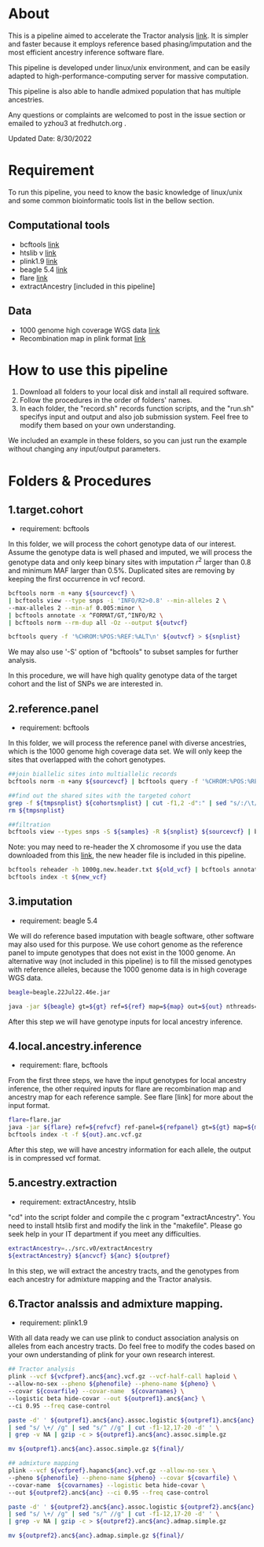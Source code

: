 # About

This is a pipeline aimed to accelerate the Tractor analysis [link](https://github.com/Atkinson-Lab/Tractor/wiki). It is simpler and faster because it employs reference based phasing/imputation and the most efficient ancestry inference software flare.

This pipeline is developed under linux/unix environment, and can be easily adapted to high-performance-computing server for massive computation.

This pipeline is also able to handle admixed population that has multiple ancestries.

Any questions or complaints are welcomed to post in the issue section or emailed to yzhou3 at fredhutch.org .

Updated Date: 8/30/2022

# Requirement

To run this pipeline, you need to know the basic knowledge of linux/unix and some common bioinformatic tools list in the bellow section.

## Computational tools

* bcftools [link](https://samtools.github.io/bcftools/)
* htslib v [link](https://github.com/samtools/htslib)
* plink1.9 [link](https://zzz.bwh.harvard.edu/plink/)
* beagle 5.4 [link](https://faculty.washington.edu/browning/beagle/beagle.html)
* flare [link](https://github.com/browning-lab/flare)
* extractAncestry [included in this pipeline]

## Data

* 1000 genome high coverage WGS data [link](http://ftp.1000genomes.ebi.ac.uk/vol1/ftp/data_collections/1000G_2504_high_coverage/working/20201028_3202_phased/)
* Recombination map in plink format [link](https://bochet.gcc.biostat.washington.edu/beagle/genetic_maps/)

# How to use this pipeline

1. Download all folders to your local disk and install all required software.
2. Follow the procedures in the order of folders' names.
3. In each folder, the "record.sh" records function scripts, and the "run.sh" specifys input and output and also job submission system. Feel free to modify them based on your own understanding.

We included an example in these folders, so you can just run the example without changing any input/output parameters.

# Folders & Procedures

## 1.target.cohort

* requirement: bcftools

In this folder, we will process the cohort genotype data of our interest. 
Assume the genotype data is well phased and imputed, we will process the genotype data and only keep binary sites with imputation $r^2$ larger than 0.8 and minimum MAF larger than 0.5%. Duplicated sites are removing by keeping the first occurrence in vcf record.

```bash
bcftools norm -m +any ${sourcevcf} \
| bcftools view --type snps -i 'INFO/R2>0.8' --min-alleles 2 \
--max-alleles 2 --min-af 0.005:minor \
| bcftools annotate -x ^FORMAT/GT,^INFO/R2 \
| bcftools norm --rm-dup all -Oz --output ${outvcf}

bcftools query -f '%CHROM:%POS:%REF:%ALT\n' ${outvcf} > ${snplist}
```


We may also use '-S' option of "bcftools" to subset samples for further analysis.

In this procedure, we will have high quality genotype data of the target cohort and the list of SNPs we are interested in.


## 2.reference.panel

* requirement: bcftools

In this folder, we will process the reference panel with diverse ancestries, which is the 1000 genome high coverage data set. 
We will only keep the sites that overlapped with the cohort genotypes.

```bash
##join biallelic sites into multiallelic records
bcftools norm -m +any ${sourcevcf} | bcftools query -f '%CHROM:%POS:%REF:%ALT\n' > ${tmpsnplist}

##find out the shared sites with the targeted cohort
grep -f ${tmpsnplist} ${cohortsnplist} | cut -f1,2 -d":" | sed "s/:/\t/g"  > ${snplist}
rm ${tmpsnplist}

##filtration
bcftools view --types snps -S ${samples} -R ${snplist} ${sourcevcf} | bcftools annotate -x ^FORMAT/GT,INFO --force -Oz --output ${outvcf}
```

Note: you may need to re-header the X chromosome if you use the data downloaded from this [link](http://ftp.1000genomes.ebi.ac.uk/vol1/ftp/data_collections/1000G_2504_high_coverage/working/20201028_3202_phased/), the new header file is included in this pipeline.

```bash
bcftools reheader -h 1000g.new.header.txt ${old_vcf} | bcftools annotate -x INFO,^FORMAT/GT -Oz -o ${new_vcf}
bcftools index -t ${new_vcf}
```

## 3.imputation

* requirement: beagle 5.4

We will do reference based imputation with beagle software, other software may also used for this purpose. 
We use cohort genome as the reference panel to impute genotypes that does not exist in the 1000 genome. An alternative way (not included in this pipeline) is to fill the missed genotypes with reference alleles, because the 1000 genome data is in high coverage WGS data.


```bash
beagle=beagle.22Jul22.46e.jar

java -jar ${beagle} gt=${gt} ref=${ref} map=${map} out=${out} nthreads=${nthreads}
```

After this step we will have genotype inputs for local ancestry inference.


## 4.local.ancestry.inference

* requirement: flare, bcftools

From the first three steps, we have the input genotypes for local ancestry inference, the other required inputs for flare are recombination map and ancestry map for each reference sample. See flare [link] for more about the input format.


```bash
flare=flare.jar
java -jar ${flare} ref=${refvcf} ref-panel=${refpanel} gt=${gt} map=${map} out=${out} nthreads=${nthreads}
bcftools index -t -f ${out}.anc.vcf.gz

```
After this step, we will have ancestry information for each allele, the output is in compressed vcf format.


## 5.ancestry.extraction 

* requirement: extractAncestry, htslib

"cd" into the script folder and compile the c program "extractAncestry". You need to install htslib first and modify the link in the "makefile". Please go seek help in your IT department if you meet any difficulties. 

```bash
extractAncestry=../src.v0/extractAncestry
${extractAncestry} ${ancvcf} ${anc} ${outpref}
```
In this step, we will extract the ancestry tracts, and the genotypes from each ancestry for admixture mapping and the Tractor analysis.


## 6.Tractor analssis and admixture mapping.

* requirement: plink1.9

With all data ready we can use plink to conduct association analysis on alleles from each ancestry tracts. Do feel free to modify the codes based on your own understanding of plink for your own research interest.

```bash
## Tractor analysis
plink --vcf ${vcfpref}.anc${anc}.vcf.gz --vcf-half-call haploid \
--allow-no-sex --pheno ${phenofile} --pheno-name ${pheno} \
--covar ${covarfile} --covar-name  ${covarnames} \
--logistic beta hide-covar --out ${outpref1}.anc${anc} \
--ci 0.95 --freq case-control

paste -d' ' ${outpref1}.anc${anc}.assoc.logistic ${outpref1}.anc${anc}.frq.cc \
| sed "s/ \+/ /g" | sed "s/^ //g" | cut -f1-12,17-20 -d' ' \
| grep -v NA | gzip -c > ${outpref1}.anc${anc}.assoc.simple.gz

mv ${outpref1}.anc${anc}.assoc.simple.gz ${final}/

## admixture mapping
plink --vcf ${vcfpref}.hapanc${anc}.vcf.gz --allow-no-sex \
--pheno ${phenofile} --pheno-name ${pheno} --covar ${covarfile} \
--covar-name  ${covarnames} --logistic beta hide-covar \
--out ${outpref2}.anc${anc} --ci 0.95 --freq case-control

paste -d' ' ${outpref2}.anc${anc}.assoc.logistic ${outpref2}.anc${anc}.frq.cc \
| sed "s/ \+/ /g" | sed "s/^ //g" | cut -f1-12,17-20 -d' ' \
| grep -v NA | gzip -c > ${outpref2}.anc${anc}.admap.simple.gz

mv ${outpref2}.anc${anc}.admap.simple.gz ${final}/

```

